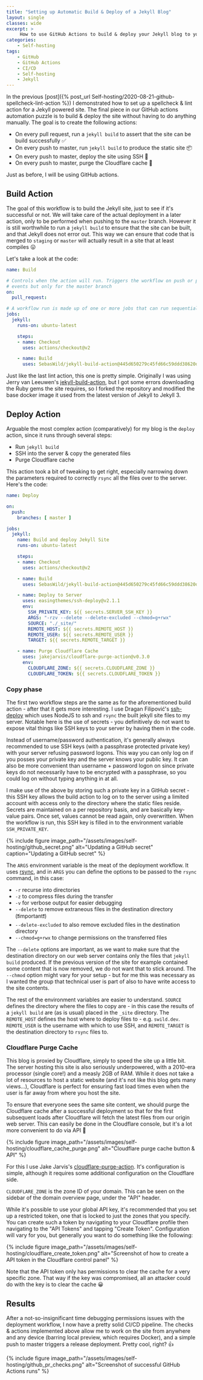 ```yaml
---
title: "Setting up Automatic Build & Deploy of a Jekyll Blog"
layout: single
classes: wide
excerpt: >
     How to use GitHub Actions to build & deploy your Jekyll blog to your server 🚀
categories:
    - Self-hosting
tags:
    - GitHub
    - GitHub Actions
    - CI/CD
    - Self-hosting
    - Jekyll
---
```


In the previous [post]({% post_url Self-hosting/2020-08-21-github-spellcheck-lint-action %}) I demonstrated how to set up a spellcheck & lint action for a Jekyll powered site. The final piece in our GitHub actions automation puzzle is to build & deploy the site without having to do anything manually. The goal is to create the following actions:

- On every pull request, run a `jekyll build` to assert that the site can be build successfully ✅
- On every push to master, run `jekyll build` to produce the static site 📦
- On every push to master, deploy the site using SSH 🚀
- On every push to master, purge the Cloudflare cache 💨

Just as before, I will be using GitHub actions.

## Build Action

The goal of this workflow is to build the Jekyll site, just to see if it's successful or not. We will take care of the actual deployment in a later action, only to be performed when pushing to the `master` branch. However it is still worthwhile to run a `jekyll build` to ensure that the site can be built, and that Jekyll does not error out. This way we can ensure that code that is merged to `staging` or `master` will actually result in a site that at least compiles 😛

Let's take a look at the code:

```yaml
name: Build

# Controls when the action will run. Triggers the workflow on push or pull request
# events but only for the master branch
on:
  pull_request:

# A workflow run is made up of one or more jobs that can run sequentially or in parallel
jobs:
  jekyll:
    runs-on: ubuntu-latest

    steps:
    - name: Checkout
      uses: actions/checkout@v2

    - name: Build
      uses: SebasWild/jekyll-build-action@445d650279c45fd66c59ddd38620ddb30fceaedf
```

Just like the last lint action, this one is pretty simple. Originally I was using Jerry van Leeuwen's [jekyll-build-action](jekyll-build-action), but I got some errors downloading the Ruby gems the site requires, so I forked the repository and modified the base docker image it used from the latest version of Jekyll to Jekyll 3.

## Deploy Action

Arguable the most complex action (comparatively) for my blog is the `deploy` action, since it runs through several steps:

- Run `jekyll build`
- SSH into the server & copy the generated files
- Purge Cloudflare cache

This action took a bit of tweaking to get right, especially narrowing down the parameters required to correctly `rsync` all the files over to the server. Here's the code:

```yaml
name: Deploy

on:
  push:
    branches: [ master ]

jobs:
  jekyll:
    name: Build and deploy Jekyll Site
    runs-on: ubuntu-latest

    steps:
    - name: Checkout
      uses: actions/checkout@v2

    - name: Build
      uses: SebasWild/jekyll-build-action@445d650279c45fd66c59ddd38620ddb30fceaedf

    - name: Deploy to Server
      uses: easingthemes/ssh-deploy@v2.1.1
      env:
        SSH_PRIVATE_KEY: ${{ secrets.SERVER_SSH_KEY }}
        ARGS: "-rzv --delete --delete-excluded --chmod=g+rwx"
        SOURCE: "./_site/"
        REMOTE_HOST: ${{ secrets.REMOTE_HOST }}
        REMOTE_USER: ${{ secrets.REMOTE_USER }}
        TARGET: ${{ secrets.REMOTE_TARGET }}

    - name: Purge Cloudflare Cache
      uses: jakejarvis/cloudflare-purge-action@v0.3.0
      env:
        CLOUDFLARE_ZONE: ${{ secrets.CLOUDFLARE_ZONE }}
        CLOUDFLARE_TOKEN: ${{ secrets.CLOUDFLARE_TOKEN }}
```

### Copy phase

The first two workflow steps are the same as for the aforementioned build action - after that it gets more interesting. I use Dragan Filipović's [ssh-deploy](https://github.com/easingthemes/ssh-deploy) which uses NodeJS to ssh and `rsync` the built jekyll site files to my server. Notable here is the use of secrets - you definitively do not want to expose vital things like SSH keys to your server by having them in the code.

Instead of username/password authentication, it's generally always recommended to use SSH keys (with a passphrase protected private key) with your server refusing password logons. This way you can only log on if you posses your private key and the server knows your public key. It can also be more convenient than username + password logon on since private keys do not necessarily have to be encrypted with a passphrase, so you could log on without typing anything in at all.

I make use of the above by storing such a private key in a GitHub secret - this SSH key allows the build action to log on to the server using a limited account with access only to the directory where the static files reside. Secrets are maintained on a per repository basis, and are basically key-value pairs. Once set, values cannot be read again, only overwritten. When the workflow is run, this SSH key is filled in to the environment variable `SSH_PRIVATE_KEY`.

{% include figure image_path="/assets/images/self-hosting/github_secret.png" alt="Updating a GitHub secret" caption="Updating a GitHub secret" %}

The `ARGS` environment variable is the meat of the deployment workflow. It uses [rsync](https://linux.die.net/man/1/rsync), and in `ARGS` you can define the options to be passed to the `rsync` command, in this case:

- `-r` recurse into directories
- `-z` to compress files during the transfer
- `-v` for verbose output for easier debugging
- `--delete` to remove extraneous files in the destination directory (❗️important❗️)
- `--delete-excluded` to also remove excluded files in the destination directory
- `--chmod=g+rwx` to change permissions on the transferred files

The `--delete` options are important, as we want to make sure that the destination directory on our web server contains only the files that `jekyll build` produced. If the previous version of the site for example contained some content that is now removed, we do not want that to stick around.
The `--chmod` option might vary for your setup - but for me this was necessary as I wanted the group that technical user is part of also to have write access to the site contents.

The rest of the environment variables are easier to understand. `SOURCE` defines the directory where the files to copy are - in this case the results of a `jekyll build` are (as is usual) placed in the `_site` directory. The `REMOTE_HOST` defines the host where to deploy files to - e.g. `swild.dev`. `REMOTE_USER` is the username with which to use SSH, and `REMOTE_TARGET` is the destination directory to `rsync` files to.

### Cloudflare Purge Cache

This blog is proxied by Cloudflare, simply to speed the site up a little bit. The server hosting this site is also seriously underpowered, with a 2010-era processor (single core!) and a measly 2GB of RAM. While it does not take a lot of resources to host a static website (and it's not like this blog gets many views...), Cloudflare is perfect for ensuring fast load times even when the user is far away from where you host the site.

To ensure that everyone sees the same site content, we should purge the Cloudflare cache after a successful deployment so that for the first subsequent loads after Cloudflare will fetch the latest files from our origin web server. This can easily be done in the Cloudflare console, but it's a lot more convenient to do via API 🤙

{% include figure image_path="/assets/images/self-hosting/cloudflare_cache_purge.png" alt="Cloudflare purge cache button & API" %}

For this I use Jake Jarvis's [cloudflare-purge-action](https://github.com/jakejarvis/cloudflare-purge-action). It's configuration is simple, although it requires some additional configuration on the Cloudflare side. 

`CLOUDFLARE_ZONE` is the zone ID of your domain. This can be seen on the sidebar of the domain overview page, under the "API" header.

While it's possible to use your global API key, it's recommended that you set up a restricted token, one that is locked to just the zones that you specify. You can create such a token by navigating to your Cloudflare profile then navigating to the "API Tokens" and tapping "Create Token". Configuration will vary for you, but generally you want to do something like the following:

{% include figure image_path="/assets/images/self-hosting/cloudflare_create_token.png" alt="Screenshot of how to create a API token in the Cloudflare control panel" %}

Note that the API token only has permissions to clear the cache for a very specific zone. That way if the key was compromised, all an attacker could do with the key is to clear the cache 😀

## Results

After a not-so-insignificant time debugging permissions issues with the deployment workflow, I now have a pretty solid CI/CD pipeline. The checks & actions implemented above allow me to work on the site from anywhere and any device (barring local preview, which requires Docker), and a simple push to master triggers a release deployment. Pretty cool, right? 👍

{% include figure image_path="/assets/images/self-hosting/github_pr_checks.png" alt="Screenshot of successful GitHub Actions runs" %}
